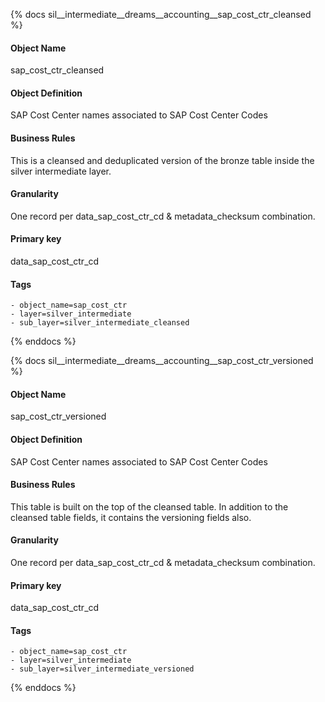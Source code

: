 {% docs sil__intermediate__dreams__accounting__sap_cost_ctr_cleansed %}

#### Object Name
sap_cost_ctr_cleansed

#### Object Definition
SAP Cost Center names associated to SAP Cost Center Codes

#### Business Rules
This is a cleansed and deduplicated version of the bronze table inside the silver intermediate layer.

#### Granularity
One record per data_sap_cost_ctr_cd & metadata_checksum combination.

#### Primary key
data_sap_cost_ctr_cd

#### Tags
    - object_name=sap_cost_ctr
    - layer=silver_intermediate
    - sub_layer=silver_intermediate_cleansed

{% enddocs %}

{% docs sil__intermediate__dreams__accounting__sap_cost_ctr_versioned %}

#### Object Name
sap_cost_ctr_versioned

#### Object Definition
SAP Cost Center names associated to SAP Cost Center Codes

#### Business Rules
This table is built on the top of the cleansed table. In addition to the cleansed table fields, it contains the versioning fields also.

#### Granularity
One record per data_sap_cost_ctr_cd & metadata_checksum combination.

#### Primary key
data_sap_cost_ctr_cd

#### Tags
    - object_name=sap_cost_ctr
    - layer=silver_intermediate
    - sub_layer=silver_intermediate_versioned

{% enddocs %}